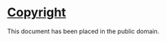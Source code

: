 # [Copyright](#id46)

This document has been placed in the public domain.

<!-- Local Variables:
mode: indented-text
indent-tabs-mode: nil
sentence-end-double-space: t
fill-column: 70
End: -->
